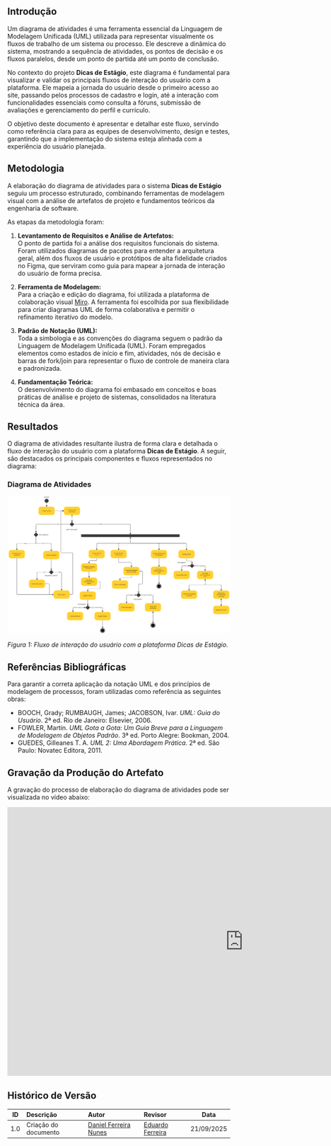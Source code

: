 ## Introdução

Um diagrama de atividades é uma ferramenta essencial da Linguagem de Modelagem Unificada (UML) utilizada para representar visualmente os fluxos de trabalho de um sistema ou processo. Ele descreve a dinâmica do sistema, mostrando a sequência de atividades, os pontos de decisão e os fluxos paralelos, desde um ponto de partida até um ponto de conclusão.

No contexto do projeto **Dicas de Estágio**, este diagrama é fundamental para visualizar e validar os principais fluxos de interação do usuário com a plataforma. Ele mapeia a jornada do usuário desde o primeiro acesso ao site, passando pelos processos de cadastro e login, até a interação com funcionalidades essenciais como consulta a fóruns, submissão de avaliações e gerenciamento do perfil e currículo.

O objetivo deste documento é apresentar e detalhar este fluxo, servindo como referência clara para as equipes de desenvolvimento, design e testes, garantindo que a implementação do sistema esteja alinhada com a experiência do usuário planejada.

## Metodologia

A elaboração do diagrama de atividades para o sistema **Dicas de Estágio** seguiu um processo estruturado, combinando ferramentas de modelagem visual com a análise de artefatos de projeto e fundamentos teóricos da engenharia de software.

As etapas da metodologia foram:

1. **Levantamento de Requisitos e Análise de Artefatos:**  
    O ponto de partida foi a análise dos requisitos funcionais do sistema. Foram utilizados diagramas de pacotes para entender a arquitetura geral, além dos fluxos de usuário e protótipos de alta fidelidade criados no Figma, que serviram como guia para mapear a jornada de interação do usuário de forma precisa.

2. **Ferramenta de Modelagem:**  
    Para a criação e edição do diagrama, foi utilizada a plataforma de colaboração visual [Miro](https://miro.com). A ferramenta foi escolhida por sua flexibilidade para criar diagramas UML de forma colaborativa e permitir o refinamento iterativo do modelo.

3. **Padrão de Notação (UML):**  
    Toda a simbologia e as convenções do diagrama seguem o padrão da Linguagem de Modelagem Unificada (UML). Foram empregados elementos como estados de início e fim, atividades, nós de decisão e barras de fork/join para representar o fluxo de controle de maneira clara e padronizada.

4. **Fundamentação Teórica:**  
    O desenvolvimento do diagrama foi embasado em conceitos e boas práticas de análise e projeto de sistemas, consolidados na literatura técnica da área.


## Resultados

O diagrama de atividades resultante ilustra de forma clara e detalhada o fluxo de interação do usuário com a plataforma **Dicas de Estágio**. A seguir, são destacados os principais componentes e fluxos representados no diagrama:

### Diagrama de Atividades

![Diagrama de Atividades do Sistema Dicas de Estágio](../../assets/imgs/outros/entrega2/diagrama_de_atividades.png)

*Figura 1: Fluxo de interação do usuário com a plataforma Dicas de Estágio.*

## Referências Bibliográficas

Para garantir a correta aplicação da notação UML e dos princípios de modelagem de processos, foram utilizadas como referência as seguintes obras:

- BOOCH, Grady; RUMBAUGH, James; JACOBSON, Ivar. *UML: Guia do Usuário*. 2ª ed. Rio de Janeiro: Elsevier, 2006.
- FOWLER, Martin. *UML Gota a Gota: Um Guia Breve para a Linguagem de Modelagem de Objetos Padrão*. 3ª ed. Porto Alegre: Bookman, 2004.
- GUEDES, Gilleanes T. A. *UML 2: Uma Abordagem Prática*. 2ª ed. São Paulo: Novatec Editora, 2011.


## Gravação da Produção do Artefato

A gravação do processo de elaboração do diagrama de atividades pode ser visualizada no vídeo abaixo:

<iframe width="1065" height="608" src="https://www.youtube.com/embed/0H_18S5ejIo" title="Diagrama de atividades" frameborder="0" allow="accelerometer; autoplay; clipboard-write; encrypted-media; gyroscope; picture-in-picture; web-share" referrerpolicy="strict-origin-when-cross-origin" allowfullscreen></iframe>

## **Histórico de Versão**

| ID | Descrição | Autor | Revisor | Data |
|:--:|:---------|:------|:--------|:----:|
| 1.0 | Criação do documento | [Daniel Ferreira Nunes](https://github.com/mach1r0) | [Eduardo Ferreira](https://github.com/fxred) | 21/09/2025 |